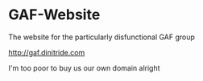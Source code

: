 # GAF-Website
The website for the particularly disfunctional GAF group

http://gaf.dinitride.com

I'm too poor to buy us our own domain alright
